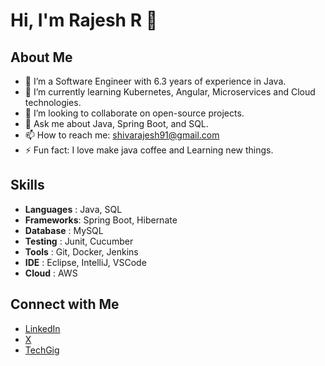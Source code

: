 # Hi, I'm Rajesh R 👋

<!--
**shivarajesh91/shivarajesh91** is a ✨ _special_ ✨ repository because its `README.md` (this file) appears on your GitHub profile.
-->
## About Me
- 🔭 I’m a Software Engineer with 6.3 years of experience in Java.
- 🌱 I’m currently learning Kubernetes, Angular, Microservices and Cloud technologies.
- 👯 I’m looking to collaborate on open-source projects.
- 💬 Ask me about Java, Spring Boot, and SQL.
- 📫 How to reach me: shivarajesh91@gmail.com
- ⚡ Fun fact: I love make java coffee and Learning new things.

## Skills
- **Languages** :   Java, SQL
- **Frameworks**:   Spring Boot, Hibernate
- **Database**  :   MySQL
- **Testing**   :   Junit, Cucumber
- **Tools**     :   Git, Docker, Jenkins
- **IDE**       :   Eclipse, IntelliJ, VSCode
- **Cloud**     :   AWS

## Connect with Me
- [LinkedIn](https://www.linkedin.com/in/shivarajesh91/)
- [X](https://x.com/shivarajesh91)
- [TechGig](https://www.techgig.com/pub/shivarajesh91)
